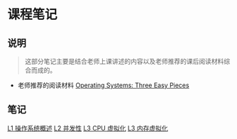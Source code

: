 # 课程笔记


## 说明
> 这部分笔记主要是结合老师上课讲述的内容以及老师推荐的课后阅读材料综合而成的。

* 老师推荐的阅读材料 [Operating Systems: Three Easy Pieces](https://pages.cs.wisc.edu/~remzi/OSTEP/)

## 笔记
[L1 操作系统概述](./L1%20操作系统概述/README.md)
[L2 并发性](./L2%20并发性/README.md)
[L3 CPU 虚拟化](./L3%20CPU虚拟化/README.md)
[L3 内存虚拟化](./L3%20内存虚拟化/README.md)
